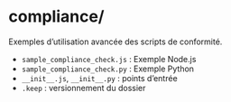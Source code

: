 # compliance/

Exemples d’utilisation avancée des scripts de conformité.

- `sample_compliance_check.js` : Exemple Node.js
- `sample_compliance_check.py` : Exemple Python
- `__init__.js`, `__init__.py` : points d’entrée
- `.keep` : versionnement du dossier

